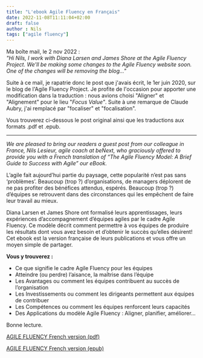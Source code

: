 ```yaml
---
title: "L'ebook Agile Fluency en Français"
date: 2022-11-08T11:11:04+02:00
draft: false
author : Nils
tags: ["agile fluency"]
---
```


Ma boîte mail, le 2 nov 2022 :  
*"Hi Nils,
I work with Diana Larsen and James Shore at the Agile Fluency Project.
We'll be making some changes to the Agile Fluency website soon. One of the changes will be removing the blog..."*

Suite à ce mail, je rapatrie donc le post que j'avais écrit, le 1er juin 2020, sur le blog de l'Agile Fluency Project. Je profite de l'occasion pour apporter une modification dans la traduction : nous avions choisi "Aligner" et "Alignement" pour le lieu "*Focus Value"*. Suite à une remarque de Claude Aubry, j'ai remplacé par "focaliser" et "focalisation".

Vous trouverez ci-dessous le post original ainsi que les traductions aux formats .pdf et .epub.
  
____


*We are pleased to bring our readers a guest post from our colleague in France, Nils Lesieur, agile coach at beNext, who graciously offered to provide you with a French translation of “The Agile Fluency Model: A Brief Guide to Success with Agile” our eBook.*

L’agile fait aujourd’hui partie du paysage, cette popularité n’est pas sans ‘problèmes’. Beaucoup (trop ?) d’organisations, de managers déplorent de ne pas profiter des bénéfices attendus, espérés. Beaucoup (trop ?) d’équipes se retrouvent dans des circonstances qui les empêchent de faire leur travail au mieux.  

Diana Larsen et James Shore ont formalisé leurs apprentissages, leurs expériences d’accompagnement d’équipes agiles par le cadre Agile Fluency. Ce modèle décrit comment permettre à vos équipes de produire les résultats dont vous avez besoin et d’obtenir le succès qu’elles désirent! Cet ebook est la version française de leurs publications et vous offre un moyen simple de partager.

**Vous y trouverez :**

- Ce que signifie le cadre Agile Fluency pour les équipes
- Atteindre (ou perdre) l’aisance, la maîtrise dans l’équipe
- Les Avantages ou comment les équipes contribuent au succès de l’organisation
- Les Investissements ou comment les dirigeants permettent aux équipes de contribuer
- Les Compétences ou comment les équipes renforcent leurs capacités
- Des Applications du modèle Agile Fluency : Aligner, planifier, améliorer…

Bonne lecture.

[AGILE FLUENCY French version (pdf)](/supports/AGILEFLUENCY-FrenchVersionV2.pdf)

[AGILE FLUENCY French version (epub)](/supports/AGILEFLUENCY-FrenchVersionV2.epub)

